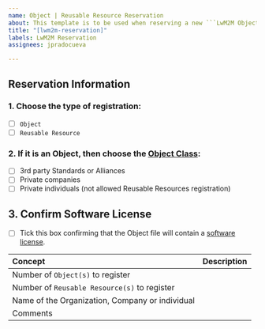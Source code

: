 ```yaml
---
name: Object | Reusable Resource Reservation
about: This template is to be used when reserving a new ```LwM2M Object``` and or ```Reusable Resource```
title: "[lwm2m-reservation]"
labels: LwM2M Reservation
assignees: jpradocueva

---
```


## Reservation Information ##
### 1. Choose the type of registration: ###
  - [ ] ```Object```    
  - [ ] ```Reusable Resource```
  
### 2. If it is an Object, then choose the [Object Class](http://www.openmobilealliance.org/wp/OMNA/LwM2M/LwM2MRegistry.html#registry-table): ###
  - [ ] 3rd party Standards or Alliances
  - [ ] Private companies
  - [ ] Private individuals (not allowed Reusable Resources registration)
  
## 3. Confirm Software License
  - [ ] Tick this box confirming that the Object file will contain a [software license](http://devtoolkit.openmobilealliance.org/OEditor/License).
  

Concept            | Description
:----------------|:------------------------------
Number of ```Object(s)``` to register  | <your text>
Number of ```Reusable Resource(s)``` to register  | <your text>
Name of the Organization, Company or individual    | <your text>
Comments  | <your text>

